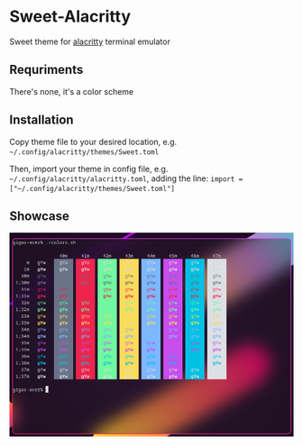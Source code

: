 # Sweet-Alacritty

Sweet theme for [alacritty](https://github.com/alacritty/alacritty) terminal emulator

## Requriments

There's none, it's a color scheme

## Installation

Copy theme file to your desired location, e.g. `~/.config/alacritty/themes/Sweet.toml`

Then, import your theme in config file, e.g. `~/.config/alacritty/alacritty.toml`, adding the line: `import = ["~/.config/alacritty/themes/Sweet.toml"]`

## Showcase

![](assets/screenshot.png)
